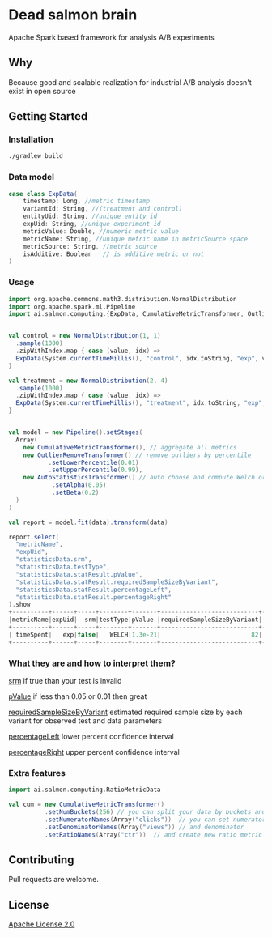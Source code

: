 # Dead salmon brain

Apache Spark based framework for analysis A/B experiments

## Why
Because good and scalable
realization for industrial A/B analysis doesn't exist in open source

## Getting Started
### Installation

```bash
./gradlew build
```


### Data model

```scala
case class ExpData(
    timestamp: Long, //metric timestamp
    variantId: String, //(treatment and control)
    entityUid: String, //unique entity id
    expUid: String, //unique experiment id
    metricValue: Double, //numeric metric value
    metricName: String, //unique metric name in metricSource space  
    metricSource: String, //metric source 
    isAdditive: Boolean   // is additive metric or not
)
```

### Usage 


```scala
import org.apache.commons.math3.distribution.NormalDistribution
import org.apache.spark.ml.Pipeline
import ai.salmon.computing.{ExpData, CumulativeMetricTransformer, OutlierRemoveTransformer, AutoStatisticsTransformer}


val control = new NormalDistribution(1, 1)
  .sample(1000)
  .zipWithIndex.map { case (value, idx) =>
  ExpData(System.currentTimeMillis(), "control", idx.toString, "exp", value, "timeSpent")
}

val treatment = new NormalDistribution(2, 4)
  .sample(1000)
  .zipWithIndex.map { case (value, idx) =>
  ExpData(System.currentTimeMillis(), "treatment", idx.toString, "exp", value, "timeSpent")
}


val model = new Pipeline().setStages(
  Array(
    new CumulativeMetricTransformer(), // aggregate all metrics
    new OutlierRemoveTransformer() // remove outliers by percentile
           .setLowerPercentile(0.01)
           .setUpperPercentile(0.99),
    new AutoStatisticsTransformer() // auto choose and compute Welch or MannWhitney test
            .setAlpha(0.05)
            .setBeta(0.2)
  )
)

val report = model.fit(data).transform(data)

report.select(
  "metricName",
  "expUid",
  "statisticsData.srm",
  "statisticsData.testType",
  "statisticsData.statResult.pValue",
  "statisticsData.statResult.requiredSampleSizeByVariant",
  "statisticsData.statResult.percentageLeft",
  "statisticsData.statResult.percentageRight"
).show
+----------+------+-----+--------+-------+---------------------------+-----------------+-----------------+
|metricName|expUid|  srm|testType|pValue |requiredSampleSizeByVariant|   percentageLeft|  percentageRight|
+----------+------+-----+--------+-------+---------------------------+-----------------+-----------------+
| timeSpent|   exp|false|   WELCH|1.3e-21|                         82|          94.6294|         148.8822|
+----------+------+-----+--------+-------+---------------------------+-----------------+-----------------+
```

### What they are and how to interpret them?
[srm](https://towardsdatascience.com/the-essential-guide-to-sample-ratio-mismatch-for-your-a-b-tests-96a4db81d7a4)
 if true than your test is invalid 

[pValue](https://en.wikipedia.org/wiki/P-value) 
 if less than 0.05 or 0.01 then great

[requiredSampleSizeByVariant](https://en.wikipedia.org/wiki/Sample_size_determination)
 estimated required sample size by each variant for observed test and data parameters

[percentageLeft](https://en.wikipedia.org/wiki/Confidence_interval) 
 lower percent confidence interval

[percentageRight](https://en.wikipedia.org/wiki/Confidence_interval) 
 upper percent confidence interval

### Extra features
```scala
import ai.salmon.computing.RatioMetricData

val cum = new CumulativeMetricTransformer()
          .setNumBuckets(256) // you can split your data by buckets and use buckets like new entity
          .setNumeratorNames(Array("clicks"))  // you can set numerator
          .setDenominatorNames(Array("views")) // and denominator
          .setRatioNames(Array("ctr"))  // and create new ratio metric
```

## Contributing
Pull requests are welcome.

## License
[Apache License 2.0](https://www.apache.org/licenses/LICENSE-2.0)

